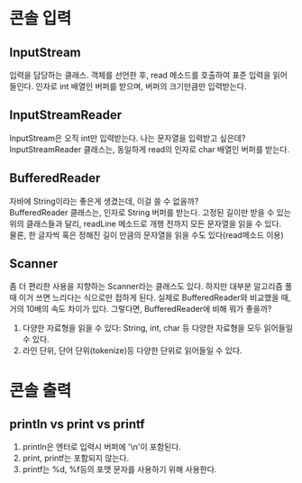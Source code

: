 # 콘솔 입력

## InputStream  
입력을 담당하는 클래스. 객체를 선언한 후, read 메소드를 호출하여 표준 입력을 읽어들인다. 인자로 int 배열인 버퍼를 받으며, 버퍼의 크기만큼만 입력받는다.

## InputStreamReader 
InputStream은 오직 int만 입력받는다. 나는 문자열을 입력받고 싶은데?  
InputStreamReader 클래스는, 동일하게 read의 인자로 char 배열인 버퍼를 받는다.  

## BufferedReader  
자바에 String이라는 좋은게 생겼는데, 이걸 쓸 수 없을까?  
BufferedReader 클래스는, 인자로 String 버퍼를 받는다. 고정된 길이만 받을 수 있는 위의 클래스들과 달리, readLine 메소드로 개행 전까지 모든 문자열을 읽을 수 있다.  
물론, 한 글자씩 혹은 정해진 길이 만큼의 문자열을 읽을 수도 있다(read메소드 이용)  
  
## Scanner  
좀 더 편리한 사용을 지향하는 Scanner라는 클래스도 있다. 하지만 대부분 알고리즘 풀 때 이거 쓰면 느리다는 식으로만 접하게 된다. 실제로 BufferedReader와 비교했을 때, 거의 10배의 속도 차이가 있다. 그렇다면, BufferedReader에 비해 뭐가 좋을까?  
1. 다양한 자료형을 읽을 수 있다: String, int, char 등 다양한 자료형을 모두 읽어들일 수 있다.  
2. 라인 단위, 단어 단위(tokenize)등 다양한 단위로 읽어들일 수 있다.  

# 콘솔 출력
## println vs print vs printf
1. println은 엔터로 입력시 버퍼에 '\n'이 포함된다.  
2. print, printf는 포함되지 않는다.  
3. printf는 %d, %f등의 포맷 문자를 사용하기 위해 사용한다.  